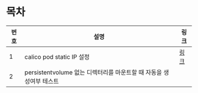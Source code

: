# 목차

| 번호 | 설명 | 링크 |
| ---- | ---- | ---- |
| 1 | calico pod static IP 설정 | [링크](calico_static_ip/Readme.md) |
| 2 | persistentvolume 없는 디렉터리를 마운트할 때 자동을 생성여부 테스트 | [](persistencevolume/notexist_on_container/Readme.md) |